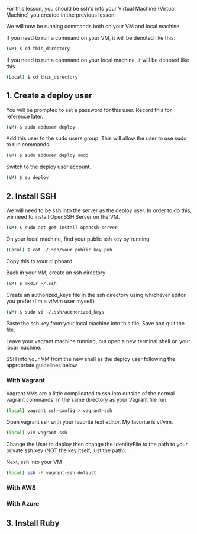 For this lesson, you should be ssh'd into your Virtual Machine (Virtual Machine) you created in the previous lesson.

We will now be running commands both on your VM and local machine.

If you need to run a command on your VM, it will be denoted like this:

```bash
(VM) $ cd this_directory
```

If you need to run a command on your local machine, it will be denoted like this

```bash
(Local) $ cd this_directory
```
## 1. Create a deploy user

You will be prompted to set a password for this user.  Record this for reference later.

```bash
(VM) $ sudo adduser deploy
```

Add this user to the sudo users group.  This will allow the user to use sudo to run commands.

```bash
(VM) $ sudo adduser deploy sudo
```

Switch to the deploy user account.

```bash
(VM) $ su deploy
```
## 2. Install SSH

We will need to be ssh into the server as the deploy user.  In order to do this, we need to install OpenSSH Server on the VM.

```bash
(VM) $ sudo apt-get install openssh-server
```

On your local machine, find your public ssh key by running

```bash
(Local) $ cat ~/.ssh/your_public_key.pub
```

Copy this to your clipboard.

Back in your VM, create an ssh directory

```bash
(VM) $ mkdir ~/.ssh
```

Create an authorized_keys file in the ssh directory using whichever editor you prefer (I'm a vi/vim user myself)

```bash
(VM) $ sudo vi ~/.ssh/authorized_keys
```

Paste the ssh key from your local machine into this file.  Save and quit the file.

Leave your vagrant machine running, but open a new terminal shell on your local machine.

SSH into your VM from the new shell as the deploy user following the appropriate guidelines below.

### With Vagrant

Vagrant VMs are a little complicated to ssh into outside of the normal vagrant commands.  In the same directory as your Vagrant file run:

```bash
(local) vagrant ssh-config > vagrant-ssh
```

Open vagrant ssh with your favorite text editor.  My favorite is vi/vim.

```bash
(local) vim vagrant-ssh
```

Change the User to deploy then change the IdentityFile to the path to your private ssh key (NOT the key itself, just the path).

Next, ssh into your VM
```bash
(local) ssh -F vagrant-ssh default
```

### With AWS

### With Azure


## 3. Install Ruby
